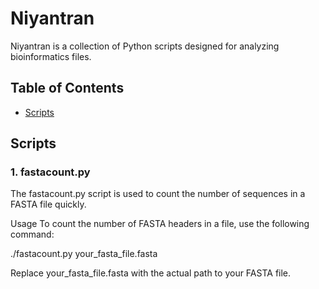 # Niyantran

Niyantran is a collection of Python scripts designed for analyzing bioinformatics files.

## Table of Contents

- [Scripts](#Scripts)

## Scripts

### 1. fastacount.py

The fastacount.py script is used to count the number of sequences in a FASTA file quickly.

Usage
To count the number of FASTA headers in a file, use the following command:

./fastacount.py your_fasta_file.fasta

Replace your_fasta_file.fasta with the actual path to your FASTA file.
